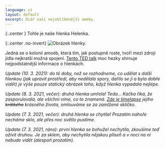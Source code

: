 ```yaml
---
language: cz
layout: default
excerpt: Diář naší nejoblíbenější améby.
---
```


{:.center }
Tohle je naše hlenka Helenka.

{:.center .no-invert}
![Obrázek hlenky.](/assets/hlenka-helenka-still.webp)

Jedná se o kolonii amoéb, která tím, jak postupně roste, tvoří mezi zdroji jídla nejkratší možná spojení. [Tento TED talk](https://www.ted.com/talks/heather_barnett_what_humans_can_learn_from_semi_intelligent_slime/transcript) moc hezky shrnuje nejpodstatnější informace o hlenkách.

_Update (10. 3. 2021): do té doby, než se rozhodneme, co udělat s další hlenkou (jak upravit prostředí, aby nedělala spory, dařilo se jí a byla dobře vidět) je výše pouze statický obrázek toho, když hlenka vypadala nejlépe._

_Update (8. 3. 2021, večer): druhá hlenka umřela! Teda... Kačka říká, že zasporulovala, ale všichni víme, co to znamená. [Zde je timelapse](/assets/hlenka-helenka/tribute.mp4) jejího ~~krátkého~~ krásného života, omlouváme se za zamlžené sklíčko._

_Update (7. 3. 2021, večer): druhá hlenka se chytila! Prozatím nahoře necháme sklo, ale přes noc světlo pustíme._

_Update (7. 3. 2021, ráno): první hlenka se bohužel nechytila, zkoušíme teď oživit druhou. Je za sklem, aby nechytila nějakou plíseň a v noci na ní nebude vidět (alespoň prozatím)._



